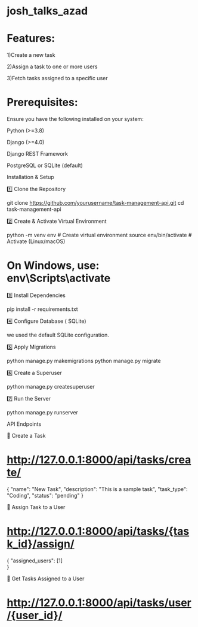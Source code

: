 # josh_talks_azad

# Features:

1)Create a new task

2)Assign a task to one or more users

3)Fetch tasks assigned to a specific user

# Prerequisites:

Ensure you have the following installed on your system:

Python (>=3.8)

Django (>=4.0)

Django REST Framework

PostgreSQL or SQLite (default)

Installation & Setup

1️⃣ Clone the Repository

 git clone https://github.com/yourusername/task-management-api.git
 cd task-management-api

2️⃣ Create & Activate Virtual Environment

python -m venv env  # Create virtual environment
source env/bin/activate  # Activate (Linux/macOS)
# On Windows, use: env\Scripts\activate

3️⃣ Install Dependencies

pip install -r requirements.txt

4️⃣ Configure Database ( SQLite)

 we used the default SQLite configuration.

5️⃣ Apply Migrations

python manage.py makemigrations
python manage.py migrate

6️⃣ Create a Superuser

python manage.py createsuperuser

7️⃣ Run the Server

python manage.py runserver

API Endpoints

📌 Create a Task

# http://127.0.0.1:8000/api/tasks/create/

{
    "name": "New Task",
    "description": "This is a sample task",
    "task_type": "Coding",
    "status": "pending"
}

📌 Assign Task to a User

# http://127.0.0.1:8000/api/tasks/{task_id}/assign/

{
    "assigned_users": [1]  
}

📌 Get Tasks Assigned to a User

# http://127.0.0.1:8000/api/tasks/user/{user_id}/

